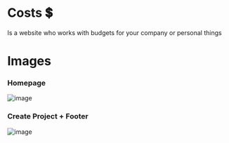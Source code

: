 # Costs 💲
Is a website who works with budgets for your company or personal things

# Images

### Homepage
![image](https://user-images.githubusercontent.com/97129532/209883953-2ca8c99f-0611-49b9-ab16-fd08e8bb1098.png)

### Create Project + Footer
![image](https://user-images.githubusercontent.com/97129532/209884073-f53fb179-4036-41c5-9673-95560a9da96c.png)
